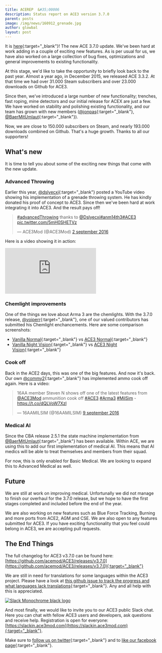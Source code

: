 ```yaml
---
title: ACEREP  &#35;00006
description: Status report on ACE3 version 3.7.0
parent: posts
image: /img/news/160912_grenade.jpg
author: glowbal
layout: post
---
```


It is [here](https://github.com/acemod/ace3/releases/v3.7.0){:target="_blank"}! The new ACE 3.7.0 update. We've been hard at work adding in a couple of exciting new features. As is per usual for us, we have also worked on a large collection of bug fixes, optimizations and general improvements to existing functionality.

<!--more-->

At this stage, we'd like to take the opportunity to briefly look back to the past year. Almost a year ago, in December 2015, we released ACE 3.3.2. At that time we had over 31.000 Steam subscribers and over 23.000 downloads on Github for ACE3.

Since then, we've introduced a large number of new functionality; trenches, fast roping, mine detectors and our initial release for ACEX are just a few. We have worked on stability and polishing existing functionality, and our team has grown with new members ([@jonpas](https://github.com/jonpas){:target="_blank"}, [@BaerMitUmlaut](https://github.com/BaerMitUmlaut){:target="_blank"}).

Now, we are close to 150.000 subscribers on Steam, and nearly 193.000 downloads combined on Github. That's a huge growth. Thanks to all our supporters!

## What's new

It is time to tell you about some of the exciting new things that come with the new update.

### Advanced Throwing

Earlier this year, [@dslyecxi](https://twitter.com/Dslyecxi){:target="_blank"} posted a YouTube video showing his implementation of a grenade throwing system. He has kindly donated his proof of concept to ACE3. Since then we've been hard at work integrating it into ACE3. And the result pays off!

<blockquote class="twitter-tweet" data-lang="nl"><p lang="en" dir="ltr"><a href="https://twitter.com/hashtag/advancedThrowing?src=hash">#advancedThrowing</a> thanks to <a href="https://twitter.com/Dslyecxi">@Dslyecxi</a><a href="https://twitter.com/hashtag/anm14th3?src=hash">#anm14th3</a><a href="https://twitter.com/hashtag/ACE3?src=hash">#ACE3</a> <a href="https://t.co/5mH0SHETVz">pic.twitter.com/5mH0SHETVz</a></p>&mdash; ACE3Mod (@ACE3Mod) <a href="https://twitter.com/ACE3Mod/status/771662295252414465">2 september 2016</a></blockquote>
<script async src="//platform.twitter.com/widgets.js" charset="utf-8"></script>

 Here is a video showing it in action:
 
 <div class="videoWrapper"> <iframe src="https://www.youtube-nocookie.com/embed/HN20ZUW5RMU?rel=0" frameborder="0" allowfullscreen=""></iframe> </div>

### Chemlight improvements

One of the things we love about Arma 3 are the chemlights. With the 3.7.0 release, [@voiperr](https://github.com/voiperr){:target="_blank"}, one of our valued contributors has submitted his Chemlight enchancements. Here are some comparison screenshots:

- [Vanilla Normal](http://i.imgur.com/zn61eiy.jpg){:target="_blank"} vs [ACE3 Normal](http://i.imgur.com/uOkzGwB.jpg){:target="_blank"}
- [Vanilla Night Vision](http://i.imgur.com/aR0p59M.jpg){:target="_blank"} vs [ACE3 Night Vision](http://i.imgur.com/QqM7iDI.jpg){:target="_blank"}

### Cook off

Back in the ACE2 days, this was one of the big features. And now it's back. Our own [@commy2](https://github.com/commy2){:target="_blank"} has implemented ammo cook off again. Here is a video:

<blockquote class="twitter-tweet" data-lang="nl"><p lang="en" dir="ltr">16AA member Steven N shows off one of the latest features from <a href="https://twitter.com/ACE3Mod">@ACE3Mod</a>   ammunition cook off <a href="https://twitter.com/hashtag/ACE3?src=hash">#ACE3</a> <a href="https://twitter.com/hashtag/Arma3?src=hash">#Arma3</a> <a href="https://twitter.com/hashtag/MilSim?src=hash">#MilSim</a> - <a href="https://t.co/dQLVoW7Xzl">https://t.co/dQLVoW7Xzl</a></p>&mdash; 16AAMILSIM (@16AAMILSIM) <a href="https://twitter.com/16AAMILSIM/status/774354032001478656">9 september 2016</a></blockquote>
<script async src="//platform.twitter.com/widgets.js" charset="utf-8"></script>

### Medical AI

Since the CBA release 2.5.1 the state machine implementation from [@BaerMitUmlaut](https://github.com/BaerMitUmlaut){:target="_blank"} has been available. Within ACE, we are using this to add our first implementation of medical AI. This means that AI medics will be able to treat themselves and members from their squad.

For now, this is only enabled for Basic Medical. We are looking to expand this to Advanced Medical as well.

## Future

We are still at work on improving medical. Unfortunally we did not manage to finish our overhaul for the 3.7.0 release, but we hope to have the first stages completed and included before the end of the year.

We are also working on new features such as Blue Force Tracking, Burning and more ports from ACE2, AGM and CSE. We are also open to any features submitted for ACE3. If you have exciting functionality that you feel could belong in ACE3, we are accepting pull requests.

## The End Things

The full changelog for ACE3 v3.7.0 can be found here: [https://github.com/acemod/ACE3/releases/v3.7.0](https://github.com/acemod/ACE3/releases/v3.7.0){:target="_blank"}

We are still in need for translations for some languages within the ACE3 project. Please have a look at [this github issue to track the progress and what languages lack translations](https://github.com/acemod/ACE3/issues/367){:target="_blank"}. Any and all help with this is appreciated.

<div class="row">
    <div class="small-6 columns">
        <a href="https://slackin.ace3mod.com"><img src="{{site.baseUrl}}/img/news/160912_slack_monochrome_black-950x442.png" alt="Slack Monochrome black logo" target="_blank"/></a>
    </div>
</div>

And most finally, we would like to invite you to our ACE3 public Slack chat. Here you can chat with fellow ACE3 users and developers, ask questions and receive help.
Registration is open for everyone: [https://slackin.ace3mod.com](https://slackin.ace3mod.com){:target="_blank"}.

Make sure to [follow us on twitter](https://twitter.com/intent/follow?screen_name=ace3mod&tw_p=followbutton){:target="_blank"} and to [like our facebook page](https://www.facebook.com/ACE3Mod/){:target="_blank"}.
